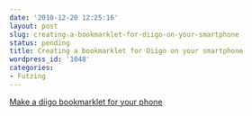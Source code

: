 ```yaml
---
date: '2010-12-20 12:25:16'
layout: post
slug: creating-a-bookmarklet-for-diigo-on-your-smartphone
status: pending
title: Creating a bookmarklet for Diigo on your smartphone
wordpress_id: '1048'
categories:
- Futzing
---
```


[Make a diigo bookmarklet for your phone](/diigolet?javascript:(function(){s=document.createElement("script");s.type="text/javascript";s.src="http://www.diigo.com/javascripts/webtoolbar/diigolet_b_h_b.js";document.body.appendChild(s);})();)


